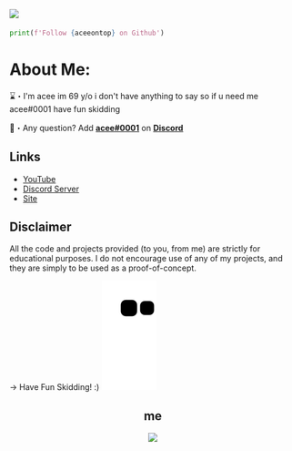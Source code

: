 <img src="https://discord.c99.nl/widget/theme-4/737302760638382152.png"></img>
```python
print(f'Follow {aceeontop} on Github')
```
# About Me:

⌛️・I'm acee im 69 y/o i don't have anything to say so if u need me acee#0001 have fun skidding


:envelope_with_arrow:・Any question? Add [**acee#0001**](https://discord.com/users/464457105521508354) on [**Discord**](https://discord.gg/aceeback)</a>
<a href="https://discord.com/users/464457105521508354" target="_blank"></a></p>

## Links
* [YouTube](https://www.youtube.com/channel/UCoYokCm-p0JY3XHDb8_vahw)
* [Discord Server](https://discord.gg/aceeback)
* [Site](https://aceee.xyz)

## Disclaimer
All the code and projects provided (to you, from me) are strictly for educational purposes. I do not encourage use of any of my projects, and they are simply to be used as a proof-of-concept.
 
-> Have Fun Skidding! :)</a>
<a href="https://discord.gg/acee" target="_blank"><img src="https://github.com/rafaballerini/rafaballerini/blob/output/github-contribution-grid-snake.svg" alt="sneke"></a>

<h2 align="center">me</h2>
<div align="center">
  <img src="https://cdn.discordapp.com/attachments/971491423885082717/971513390021353512/groove-stickman_1.gif"></img>
</div>
